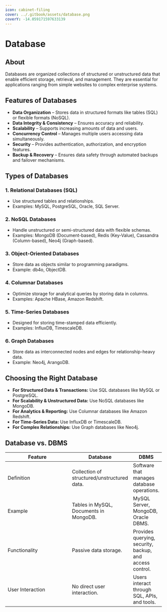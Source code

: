 ```yaml
---
icon: cabinet-filing
cover: ../.gitbook/assets/database.png
coverY: -14.059171597633139
---
```


# Database

## About

Databases are organized collections of structured or unstructured data that enable efficient storage, retrieval, and management. They are essential for applications ranging from simple websites to complex enterprise systems.

## Features of Databases

* **Data Organization** – Stores data in structured formats like tables (SQL) or flexible formats (NoSQL).
* **Data Integrity & Consistency** – Ensures accuracy and reliability.
* **Scalability** – Supports increasing amounts of data and users.
* **Concurrency Control** – Manages multiple users accessing data simultaneously.
* **Security** – Provides authentication, authorization, and encryption features.
* **Backup & Recovery** – Ensures data safety through automated backups and failover mechanisms.

## **Types of Databases**

### **1. Relational Databases (SQL)**

* Use structured tables and relationships.
* Examples: MySQL, PostgreSQL, Oracle, SQL Server.

### **2. NoSQL Databases**

* Handle unstructured or semi-structured data with flexible schemas.
* Examples: MongoDB (Document-based), Redis (Key-Value), Cassandra (Column-based), Neo4j (Graph-based).

### **3. Object-Oriented Databases**

* Store data as objects similar to programming paradigms.
* Example: db4o, ObjectDB.

### **4. Columnar Databases**

* Optimize storage for analytical queries by storing data in columns.
* Examples: Apache HBase, Amazon Redshift.

### **5. Time-Series Databases**

* Designed for storing time-stamped data efficiently.
* Examples: InfluxDB, TimescaleDB.

### **6. Graph Databases**

* Store data as interconnected nodes and edges for relationship-heavy data.
* Example: Neo4j, ArangoDB.

## **Choosing the Right Database**

* **For Structured Data & Transactions:** Use SQL databases like MySQL or PostgreSQL.
* **For Scalability & Unstructured Data:** Use NoSQL databases like MongoDB.
* **For Analytics & Reporting:** Use Columnar databases like Amazon Redshift.
* **For Time-Series Data:** Use InfluxDB or TimescaleDB.
* **For Complex Relationships:** Use Graph databases like Neo4j.

## **Database vs. DBMS**

<table data-full-width="true"><thead><tr><th width="195">Feature</th><th>Database</th><th>DBMS</th></tr></thead><tbody><tr><td>Definition</td><td>Collection of structured/unstructured data.</td><td>Software that manages database operations.</td></tr><tr><td>Example</td><td>Tables in MySQL, Documents in MongoDB.</td><td>MySQL Server, MongoDB, Oracle DBMS.</td></tr><tr><td>Functionality</td><td>Passive data storage.</td><td>Provides querying, security, backup, and access control.</td></tr><tr><td>User Interaction</td><td>No direct user interaction.</td><td>Users interact through SQL, APIs, and tools.</td></tr></tbody></table>
